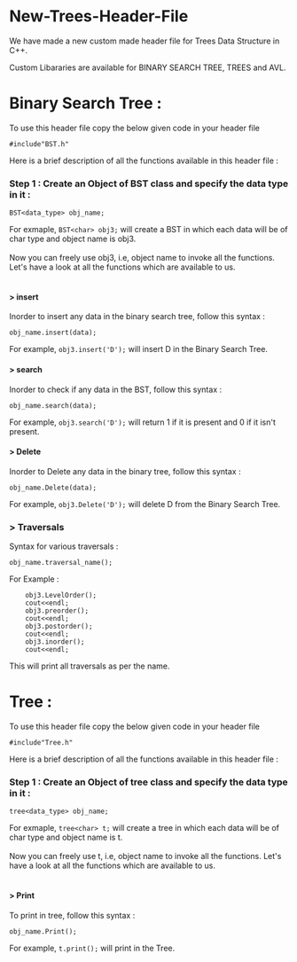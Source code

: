# New-Trees-Header-File
We have made a new custom made header file for Trees Data Structure in C++.
 
Custom Libararies are available for BINARY SEARCH TREE, TREES and AVL.



# Binary Search Tree :

To use this header file copy the below given code in your header file 
```
#include"BST.h"
```

Here is a brief description of all the functions available in this header file :

### Step 1 : Create an Object of BST class and specify the data type in it :

`BST<data_type> obj_name;`

For exmaple,
`BST<char> obj3;` will create a BST in which each data will be of char type and object name is obj3. <br/> 
<br/>
Now you can freely use obj3, i.e, object name to invoke all the functions. Let's have a look at all the functions which are available to us. <br/>
<br/>

#### > insert
Inorder to insert any data in the binary search tree, follow this syntax :
```
obj_name.insert(data);
```
For example, `obj3.insert('D');` will insert D in the Binary Search Tree.
<br/>

#### > search
Inorder to check if any data in the BST, follow this syntax :
```
obj_name.search(data);
```
For example, `obj3.search('D');` will return 1 if it is present and 0 if it isn't present.
<br/>

#### > Delete
Inorder to Delete any data in the binary tree, follow this syntax :
```
obj_name.Delete(data);
```
For example, `obj3.Delete('D');` will delete D from the Binary Search Tree.
<br/>

### > Traversals 

Syntax for various traversals :

```
obj_name.traversal_name();
```
For Example :

```
    obj3.LevelOrder();
    cout<<endl;
    obj3.preorder();
    cout<<endl;
    obj3.postorder();
    cout<<endl;
    obj3.inorder();
    cout<<endl;
```
This will print all traversals as per the name.
<br/>




# Tree :

To use this header file copy the below given code in your header file 
```
#include"Tree.h"
```

Here is a brief description of all the functions available in this header file :

### Step 1 : Create an Object of tree class and specify the data type in it :

`tree<data_type> obj_name;`

For exmaple,
`tree<char> t;` will create a tree in which each data will be of char type and object name is t. <br/> 
<br/>
Now you can freely use t, i.e, object name to invoke all the functions. Let's have a look at all the functions which are available to us. <br/>
<br/>
#### > Print
To print in tree, follow this syntax :
```
obj_name.Print();
```
For example, `t.print();` will print in the Tree.
<br/>

